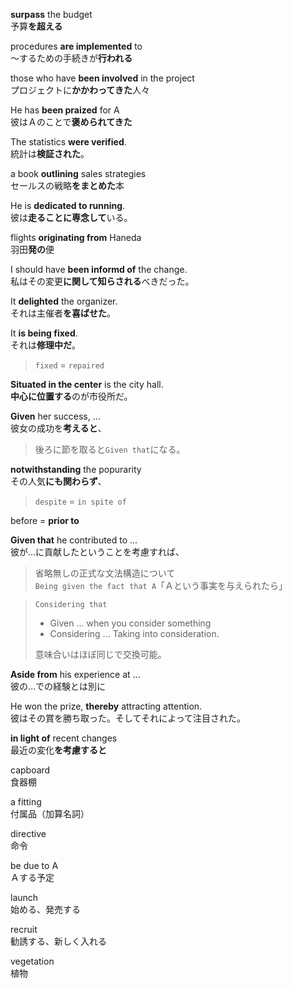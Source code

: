 **surpass** the budget  
予算**を超える**

procedures **are implemented** to  
～するための手続きが**行われる**

those who have **been involved** in the project  
プロジェクトに**かかわってきた**人々

He has **been praized** for A  
彼はＡのことで**褒められてきた**

The statistics **were verified**.  
統計は**検証された**。

a book **outlining** sales strategies  
セールスの戦略**をまとめた**本

He is **dedicated to running**.  
彼は**走ることに専念して**いる。

flights **originating from** Haneda  
羽田**発の**便

I should have **been informd of** the change.  
私はその変更**に関して知らされる**べきだった。

It **delighted** the organizer.  
それは主催者**を喜ばせた**。

It **is being fixed**.  
それは**修理中だ**。

> `fixed` = `repaired`

**Situated in the center** is the city hall.  
**中心に位置する**のが市役所だ。

**Given** her success, ...  
彼女の成功を**考えると**、

> 後ろに節を取ると`Given that`になる。

**notwithstanding** the popurarity  
その人気**にも関わらず**、

> `despite` = `in spite of`

before = **prior to**

**Given that** he contributed to ...  
彼が…に貢献したということを考慮すれば、

> 省略無しの正式な文法構造について  
> `Being given the fact that A`「Ａという事実を与えられたら」

> `Considering that`  
> - Given ... when you consider something
> - Considering ... Taking into consideration.
>
> 意味合いはほぼ同じで交換可能。  

**Aside from** his experience at ...  
彼の…での経験とは別に

He won the prize, **thereby** attracting attention.  
彼はその賞を勝ち取った。そしてそれによって注目された。

**in light of** recent changes  
最近の変化**を考慮すると**

capboard  
食器棚

a fitting  
付属品（加算名詞）

directive  
命令

be due to A  
Ａする予定

launch  
始める、発売する

recruit  
勧誘する、新しく入れる

vegetation  
植物